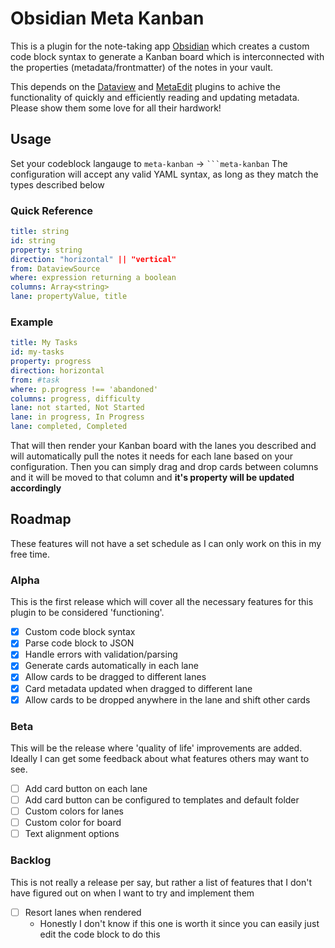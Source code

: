 # Obsidian Meta Kanban

This is a plugin for the note-taking app [Obsidian](https://obsidian.md/) which creates a custom code block syntax to generate a Kanban board which is interconnected with the properties (metadata/frontmatter) of the notes in your vault.

This depends on the [Dataview](https://github.com/blacksmithgu/obsidian-dataview/tree/master) and [MetaEdit](https://github.com/chhoumann/MetaEdit) plugins to achive the functionality of quickly and efficiently reading and updating metadata. Please show them some love for all their hardwork!

## Usage

Set your codeblock langauge to `meta-kanban` → <code>```meta-kanban</code>
The configuration will accept any valid YAML syntax, as long as they match the types described below

### Quick Reference

```yaml
title: string
id: string
property: string
direction: "horizontal" || "vertical"
from: DataviewSource
where: expression returning a boolean
columns: Array<string>
lane: propertyValue, title
```

### Example

```yaml
title: My Tasks
id: my-tasks
property: progress
direction: horizontal
from: #task
where: p.progress !== 'abandoned'
columns: progress, difficulty
lane: not started, Not Started
lane: in progress, In Progress
lane: completed, Completed
```

That will then render your Kanban board with the lanes you described and will automatically pull the notes it needs for each lane based on your configuration.
Then you can simply drag and drop cards between columns and it will be moved to that column and **it's property will be updated accordingly**

## Roadmap

These features will not have a set schedule as I can only work on this in my free time.

### Alpha

This is the first release which will cover all the necessary features for this plugin to be considered 'functioning'.

-   [x] Custom code block syntax
-   [x] Parse code block to JSON
-   [x] Handle errors with validation/parsing
-   [x] Generate cards automatically in each lane
-   [x] Allow cards to be dragged to different lanes
-   [x] Card metadata updated when dragged to different lane
-   [x] Allow cards to be dropped anywhere in the lane and shift other cards

### Beta

This will be the release where 'quality of life' improvements are added. Ideally I can get some feedback about what features others may want to see.

-   [ ] Add card button on each lane
-   [ ] Add card button can be configured to templates and default folder
-   [ ] Custom colors for lanes
-   [ ] Custom color for board
-   [ ] Text alignment options

### Backlog

This is not really a release per say, but rather a list of features that I don't have figured out on when I want to try and implement them

-   [ ] Resort lanes when rendered
    -   Honestly I don't know if this one is worth it since you can easily just edit the code block to do this
